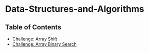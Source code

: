 # Data-Structures-and-Algorithms

## Table of Contents

* [Challenge: Array Shift](./challenges/arrayShift)
* [Challenge: Array Binary Search](./challenges/binarySearch)